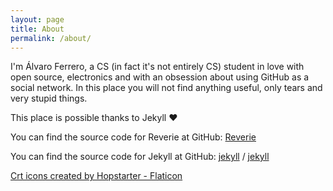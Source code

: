 ```yaml
---
layout: page
title: About
permalink: /about/
---
```


I'm Álvaro Ferrero, a CS (in fact it's not entirely CS) student in love with open source, electronics and with an obsession about using GitHub as a social network. In this place you will not find anything useful, only tears and very stupid things.

This place is possible thanks to Jekyll ♥️

You can find the source code for Reverie at GitHub:
[Reverie](https://github.com/amitmerchant1990/reverie)

You can find the source code for Jekyll at GitHub:
[jekyll][jekyll-organization] /
[jekyll](https://github.com/jekyll/jekyll)

[Crt icons created by Hopstarter - Flaticon][crt-favicon-attribution]

[jekyll-organization]: https://github.com/jekyll
[crt-favicon-attribution]: https://www.flaticon.com/free-icons/crt
